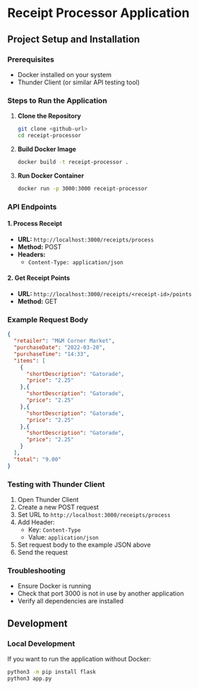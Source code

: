 # Receipt Processor Application

## Project Setup and Installation

### Prerequisites
- Docker installed on your system
- Thunder Client (or similar API testing tool)

### Steps to Run the Application

1. **Clone the Repository**
   ```bash
   git clone <github-url>
   cd receipt-processor
   ```

2. **Build Docker Image**
   ```bash
   docker build -t receipt-processor .
   ```

3. **Run Docker Container**
   ```bash
   docker run -p 3000:3000 receipt-processor
   ```

### API Endpoints

#### 1. Process Receipt
- **URL:** `http://localhost:3000/receipts/process`
- **Method:** POST
- **Headers:** 
  - `Content-Type: application/json`

#### 2. Get Receipt Points
- **URL:** `http://localhost:3000/receipts/<receipt-id>/points`
- **Method:** GET

### Example Request Body
```json
{
  "retailer": "M&M Corner Market",
  "purchaseDate": "2022-03-20",
  "purchaseTime": "14:33",
  "items": [
    {
      "shortDescription": "Gatorade",
      "price": "2.25"
    },{
      "shortDescription": "Gatorade",
      "price": "2.25"
    },{
      "shortDescription": "Gatorade",
      "price": "2.25"
    },{
      "shortDescription": "Gatorade",
      "price": "2.25"
    }
  ],
  "total": "9.00"
}
```

### Testing with Thunder Client
1. Open Thunder Client
2. Create a new POST request
3. Set URL to `http://localhost:3000/receipts/process`
4. Add Header:
   - Key: `Content-Type`
   - Value: `application/json`
5. Set request body to the example JSON above
6. Send the request


### Troubleshooting
- Ensure Docker is running
- Check that port 3000 is not in use by another application
- Verify all dependencies are installed

## Development

### Local Development
If you want to run the application without Docker:
```bash
python3 -m pip install flask
python3 app.py
```

